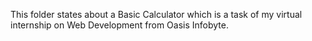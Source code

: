 This folder states about a Basic Calculator which is a task of my virtual internship on Web Development from Oasis Infobyte.

